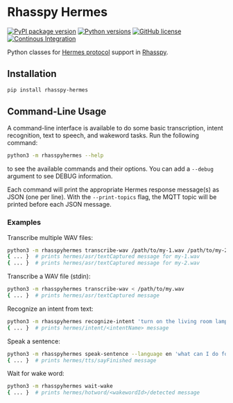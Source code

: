# Rhasspy Hermes

[![PyPI package version](https://img.shields.io/pypi/v/rhasspy-hermes.svg)](https://pypi.org/project/rhasspy-hermes) [![Python versions](https://img.shields.io/pypi/pyversions/rhasspy-hermes.svg)](https://www.python.org) [![GitHub license](https://img.shields.io/github/license/rhasspy/rhasspy-hermes.svg)](https://github.com/rhasspy/rhasspy-hermes/blob/master/LICENSE)
[![Continous Integration](https://github.com/rhasspy/rhasspy-hermes/workflows/Test%20Python%20package/badge.svg)](https://github.com/rhasspy/rhasspy-hermes/actions)

Python classes for [Hermes protocol](https://docs.snips.ai/reference/hermes) support in [Rhasspy](https://rhasspy.readthedocs.io/).

## Installation

```bash
pip install rhasspy-hermes
```

## Command-Line Usage

A command-line interface is available to do some basic transcription, intent recognition, text to speech, and wakeword tasks. Run the following command:

```bash
python3 -m rhasspyhermes --help
```

to see the available commands and their options. You can add a `--debug` argument to see DEBUG information.

Each command will print the appropriate Hermes response message(s) as JSON (one per line). With the `--print-topics` flag, the MQTT topic will be printed before each JSON message.

### Examples

Transcribe multiple WAV files:

```bash
python3 -m rhasspyhermes transcribe-wav /path/to/my-1.wav /path/to/my-2.wav ...
{ ... }  # prints hermes/asr/textCaptured message for my-1.wav
{ ... }  # prints hermes/asr/textCaptured message for my-2.wav
```

Transcribe a WAV file (stdin):

```bash
python3 -m rhasspyhermes transcribe-wav < /path/to/my.wav
{ ... }  # prints hermes/asr/textCaptured message
```

Recognize an intent from text:

```bash
python3 -m rhasspyhermes recognize-intent 'turn on the living room lamp'
{ ... }  # prints hermes/intent/<intentName> message
```

Speak a sentence:

```bash
python3 -m rhasspyhermes speak-sentence --language en 'what can I do for you, human?'
{ ... }  # prints hermes/tts/sayFinished message
```

Wait for wake word:

```bash
python3 -m rhasspyhermes wait-wake
{ ... }  # prints hermes/hotword/<wakewordId>/detected message
```
